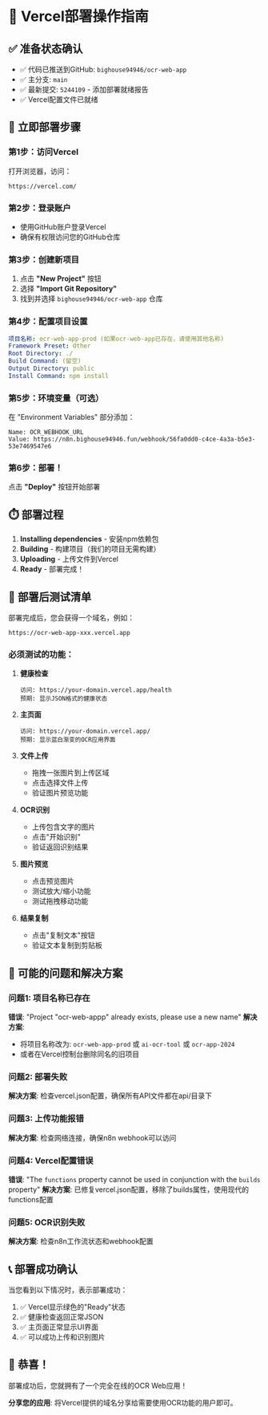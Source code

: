 # 🚀 Vercel部署操作指南

## ✅ 准备状态确认
- ✅ 代码已推送到GitHub: `bighouse94946/ocr-web-app`
- ✅ 主分支: `main`
- ✅ 最新提交: `5244109` - 添加部署就绪报告
- ✅ Vercel配置文件已就绪

## 🎯 立即部署步骤

### 第1步：访问Vercel
打开浏览器，访问：
```
https://vercel.com/
```

### 第2步：登录账户
- 使用GitHub账户登录Vercel
- 确保有权限访问您的GitHub仓库

### 第3步：创建新项目
1. 点击 **"New Project"** 按钮
2. 选择 **"Import Git Repository"**
3. 找到并选择 `bighouse94946/ocr-web-app` 仓库

### 第4步：配置项目设置

```yaml
项目名称: ocr-web-app-prod (如果ocr-web-app已存在，请使用其他名称)
Framework Preset: Other
Root Directory: ./
Build Command: (留空)
Output Directory: public
Install Command: npm install
```

### 第5步：环境变量（可选）
在 "Environment Variables" 部分添加：
```
Name: OCR_WEBHOOK_URL
Value: https://n8n.bighouse94946.fun/webhook/56fa0dd0-c4ce-4a3a-b5e3-53e7469547e6
```

### 第6步：部署！
点击 **"Deploy"** 按钮开始部署

## ⏱️ 部署过程

1. **Installing dependencies** - 安装npm依赖包
2. **Building** - 构建项目（我们的项目无需构建）
3. **Uploading** - 上传文件到Vercel
4. **Ready** - 部署完成！

## 🧪 部署后测试清单

部署完成后，您会获得一个域名，例如：
```
https://ocr-web-app-xxx.vercel.app
```

### 必须测试的功能：

1. **健康检查**
   ```
   访问: https://your-domain.vercel.app/health
   预期: 显示JSON格式的健康状态
   ```

2. **主页面**
   ```
   访问: https://your-domain.vercel.app/
   预期: 显示蓝白渐变的OCR应用界面
   ```

3. **文件上传**
   - 拖拽一张图片到上传区域
   - 点击选择文件上传
   - 验证图片预览功能

4. **OCR识别**
   - 上传包含文字的图片
   - 点击"开始识别"
   - 验证返回识别结果

5. **图片预览**
   - 点击预览图片
   - 测试放大/缩小功能
   - 测试拖拽移动功能

6. **结果复制**
   - 点击"复制文本"按钮
   - 验证文本复制到剪贴板

## 🔧 可能的问题和解决方案

### 问题1: 项目名称已存在
**错误**: "Project "ocr-web-appp" already exists, please use a new name"
**解决方案**: 
- 将项目名称改为: `ocr-web-app-prod` 或 `ai-ocr-tool` 或 `ocr-app-2024`
- 或者在Vercel控制台删除同名的旧项目

### 问题2: 部署失败
**解决方案**: 检查vercel.json配置，确保所有API文件都在api/目录下

### 问题3: 上传功能报错
**解决方案**: 检查网络连接，确保n8n webhook可以访问

### 问题4: Vercel配置错误
**错误**: "The `functions` property cannot be used in conjunction with the `builds` property"
**解决方案**: 已修复vercel.json配置，移除了builds属性，使用现代的functions配置

### 问题5: OCR识别失败
**解决方案**: 检查n8n工作流状态和webhook配置

## 📞 部署成功确认

当您看到以下情况时，表示部署成功：

1. ✅ Vercel显示绿色的"Ready"状态
2. ✅ 健康检查返回正常JSON
3. ✅ 主页面正常显示UI界面
4. ✅ 可以成功上传和识别图片

## 🎉 恭喜！

部署成功后，您就拥有了一个完全在线的OCR Web应用！

**分享您的应用**:
将Vercel提供的域名分享给需要使用OCR功能的用户即可。 